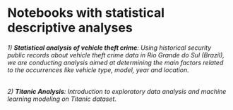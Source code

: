 # Notebooks with statistical descriptive analyses

###### 1) **Statistical analysis of vehicle theft crime**: Using historical security public records about vehicle theft crime data in Rio Grande do Sul (Brazil), we are conducting analysis aimed at determining the main factors related to the occurrences like vehicle type, model, year and location.  

###### 2) **Titanic Analysis**: Introduction to exploratory data analysis and machine learning modeling on Titanic dataset.
